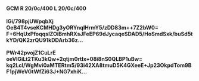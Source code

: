 #### GCM R 20/0c/400 L 20/0c/400
**lGi/798pjUWpqbXj**<br/>**OeB4T4vseKCMHDg3yORYnqIHrmY5/zDD83m++7Z2bW0=**<br/>**F+6HqUxPfoqqsIZOiBmhRXsJFeEP69dJycaqeSDAD5/HoSmdSxk/buSd5tkYD/QK2zrQU91kDDArb36z...**<br/><br/>
**PWr42pvojZ1CuLrE**<br/>**oeVlGiLt2TKu3kQw+2qtjm0rtIx+08i8nS0QLBP1uBw=**<br/>**kq2LcI/WgMvi0aMTERtm5/93i42XA8tmuD5K4GXeeE+Jp23OkpdTom9BF1pjWeVGtWfZi63J+NG7xhiK...**